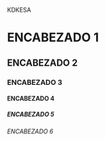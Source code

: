 KDKESA


# ENCABEZADO 1 #
## ENCABEZADO 2 ##
### ENCABEZADO 3 ###
#### ENCABEZADO 4 ####
##### ENCABEZADO 5 #####
###### ENCABEZADO 6 ######
